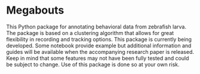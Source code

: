 # Megabouts

This Python package for annotating behavioral data from zebrafish larva. The package is based on a clustering algorithm that allows for great flexibility in recording and tracking options. 
This package is currently being developed. Some notebook provide example but additional information and guides will be available when the accompanying research paper is released. Keep in mind that some features may not have been fully tested and could be subject to change. Use of this package is done so at your own risk.

